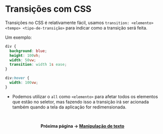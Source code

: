 # Transições com CSS

Transições no CSS é relativamente fácil, usamos `transition: <elemento> <tempo> <tipo-de-transição>` para indicar como a transição será feita.

Um exemplo:

```css
div {
  background: blue;
  height: 100vh;
  width: 50vw;
  transition: width 1s ease;
}
```

```css
div:hover {
  width: 100vw;
}
```

* Podemos utilizar o `all` como `<elemento>` para afetar todos os elementos que estão no seletor, mas fazendo isso a transição irá ser acionada também quando a tela da aplicação for redimensionada.

<br />

<div align="center">

**Próxima página &rarr; [Manipulação de texto](./15-manipulacao-texto.md)**

</div>